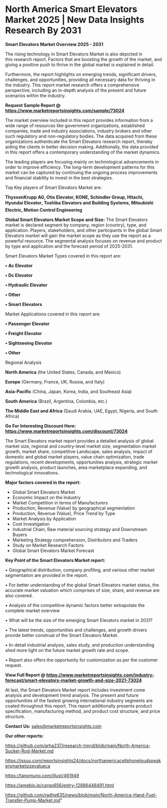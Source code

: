 # North America Smart Elevators Market 2025 | New Data Insights Research By 2031

<Strong> Smart Elevators Market Overview 2025 - 2031</strong>

The rising technology in Smart Elevators Market is also depicted in this research report. Factors that are boosting the growth of the market, and giving a positive push to thrive in the global market is explained in detail.

Furthermore, the report highlights on emerging trends, significant drivers, challenges, and opportunities, providing all necessary data for thriving in the industry. This report market research offers a comprehensive perspective, including an in-depth analysis of the present and future scenarios within the industry.

<strong>Request Sample Report @ <a href=https://www.marketreportsinsights.com/sample/73024>https://www.marketreportsinsights.com/sample/73024</a></strong>

The market overview included in this report provides information from a wide range of resources like government organizations, established companies, trade and industry associations, industry brokers and other such regulatory and non-regulatory bodies. The data acquired from these organizations authenticate the Smart Elevators research report, thereby aiding the clients in better decision making. Additionally, the data provided in this report offers a contemporary understanding of the market dynamics.

The leading players are focusing mainly on technological advancements in order to improve efficiency. The long-term development patterns for this market can be captured by continuing the ongoing process improvements and financial stability to invest in the best strategies.

Top Key players of Smart Elevators Market are:

<strong>ThyssenKrupp AG, Otis Elevator, KONE, Schindler Group, Hitachi, Hyundai Elevator, Toshiba Elevators and Building Systems, Mitsubishi Electric, Motion Control Engineering</strong>

<strong><b>Global Smart Elevators Market Scope and Size:</b></strong>
The Smart Elevators market is declared segment by company, region (country), type, and application. Players, stakeholders, and other participants in the global Smart Elevators market will gain the market scope as they use the report as a powerful resource. The segmental analysis focuses on revenue and product by type and application and the forecast period of 2025-2031.

Smart Elevators Market Types covered in this report are:

<strong>• Ac Elevator

• Dc Elevator

• Hydraulic Elevator

• Other

• Smart Elevators</strong>

Market Applications covered in this report are:

<strong>• Passenger Elevator

• Freight Elevator

• Sightseeing Elevator

• Other</strong> 

Regional Analysis

<strong>North America</strong> (the United States, Canada, and Mexico)

<strong>Europe</strong> (Germany, France, UK, Russia, and Italy)

<strong>Asia-Pacific</strong> (China, Japan, Korea, India, and Southeast Asia)

<strong>South America</strong> (Brazil, Argentina, Colombia, etc.)

<strong>The Middle East and Africa</strong> (Saudi Arabia, UAE, Egypt, Nigeria, and South Africa)

<strong>Go For Interesting Discount Here: <a href=https://www.marketreportsinsights.com/discount/73024>https://www.marketreportsinsights.com/discount/73024</a></strong>

The Smart Elevators market report provides a detailed analysis of global market size, regional and country-level market size, segmentation market growth, market share, competitive Landscape, sales analysis, impact of domestic and global market players, value chain optimization, trade regulations, recent developments, opportunities analysis, strategic market growth analysis, product launches, area marketplace expanding, and technological innovations.

<strong><b>Major factors covered in the report:</b></strong>
<ul>
  <li>Global Smart Elevators Market </li>
  <li>Economic Impact on the Industry</li>
  <li>Market Competition in terms of Manufacturers</li>
  <li>Production, Revenue (Value) by geographical segmentation</li>
  <li>Production, Revenue (Value), Price Trend by Type</li>
  <li>Market Analysis by Application</li>
  <li>Cost Investigation</li>
  <li>Industrial Chain, Raw material sourcing strategy and Downstream Buyers</li>
  <li>Marketing Strategy comprehension, Distributors and Traders</li>
  <li>Study on Market Research Factors</li>
  <li>Global Smart Elevators Market Forecast</li>
</ul>

<strong><b>Key Point of the Smart Elevators Market report:</b></strong>

• Geographical distribution, company profiling, and various other market segmentation are provided in the report.

• For better understanding of the global Smart Elevators market status, the accurate market valuation which comprises of size, share, and revenue are also covered.

• Analysis of the competitive dynamic factors better extrapolate the complete market overview

• What will be the size of the emerging Smart Elevators market in 2031?

• The latest trends, opportunities and challenges, and growth drivers provide better construal of the Smart Elevators Market.

• In-detail industrial analysis, sales study, and production understanding shed more light on the future market growth rate and scope.

• Report also offers the opportunity for customization as per the customer request.

<strong><b>View Full Report @ <a href=https://www.marketreportsinsights.com/industry-forecast/smart-elevators-market-growth-and-size-2021-73024>https://www.marketreportsinsights.com/industry-forecast/smart-elevators-market-growth-and-size-2021-73024</a></b></strong>


At last, the Smart Elevators Market report includes investment come analysis and development trend analysis. The present and future opportunities of the fastest growing international industry segments are coated throughout this report. This report additionally presents product specification, manufacturing method, and product cost structure, and price structure.

<strong>Contact Us:</strong>
sales@marketreportsinsights.com

<strong>Our other reports:</strong>

<a href=https://github.com/arha237/research-trend/blob/main/North-America-Sucker-Rod-Market.md>https://github.com/arha237/research-trend/blob/main/North-America-Sucker-Rod-Market.md</a>

<a href=https://issuu.com/reportsinsights24/docs/northamericacellphoneloudspeakersmarketsizevalueca>https://issuu.com/reportsinsights24/docs/northamericacellphoneloudspeakersmarketsizevalueca</a>

<a href=https://tanomuno.com/illust/461949>https://tanomuno.com/illust/461949</a>

<a href=https://ameblo.jp/cargo656/entry-12886448491.html>https://ameblo.jp/cargo656/entry-12886448491.html</a>

<a href=https://github.com/radhe635/news/blob/main/North-America-Hand-Fuel-Transfer-Pump-Market.md>https://github.com/radhe635/news/blob/main/North-America-Hand-Fuel-Transfer-Pump-Market.md</a>"
